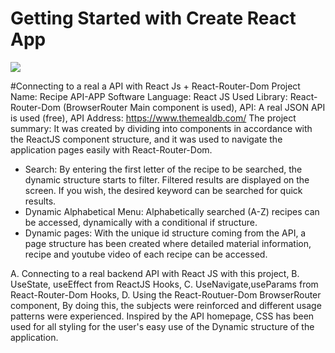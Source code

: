 # Getting Started with Create React App

![](https://github.com/muratavci05/reactJS_recibeApp/blob/960266f01961a550970a61c20da3f304e29f02fd/src/Component/assents/recipeApp.gif)

#Connecting to a real a API with React Js + React-Router-Dom
Project Name: Recipe API-APP
Software Language: React JS
Used Library: React-Router-Dom (BrowserRouter Main component is used),
API: A real JSON API is used (free),
API Address: https://www.themealdb.com/
The project summary:
It was created by dividing into components in accordance with the ReactJS component structure, and it was used to navigate the application pages easily with React-Router-Dom.
- Search: By entering the first letter of the recipe to be searched, the dynamic structure starts to filter. Filtered results are displayed on the screen. If you wish, the desired keyword can be searched for quick results.
- Dynamic Alphabetical Menu: Alphabetically searched (A-Z) recipes can be accessed, dynamically with a conditional if structure.
- Dynamic pages: With the unique id structure coming from the API, a page structure has been created where detailed material information, recipe and youtube video of each recipe can be accessed.

A. Connecting to a real backend API with React JS with this project,
B. UseState, useEffect from ReactJS Hooks,
C. UseNavigate,useParams from React-Router-Dom Hooks,
D. Using the React-Routuer-Dom BrowserRouter component,
By doing this, the subjects were reinforced and different usage patterns were experienced.
Inspired by the API homepage, CSS has been used for all styling for the user's easy use of the Dynamic structure of the application.
